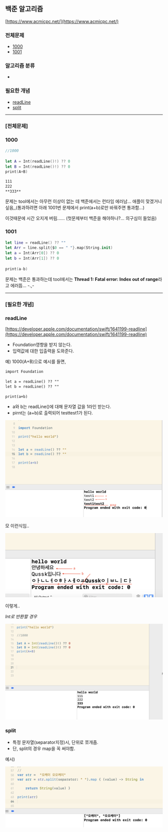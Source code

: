 ## 백준 알고리즘
[https://www.acmicpc.net/](https://www.acmicpc.net/)


### **전체문제**
- [1000](#1000)
- [1001](#1001)


### **알고리즘 분류**
- 


### **필요한 개념**
- [readLine](#readLine)
- [split](#split)


***
### **[전체문제]**

### 1000
```swift
//1000

let A = Int(readLine()!) ?? 0
let B = Int(readLine()!) ?? 0
print(A+B)

```

```
111
222
**333**
```

문제는 tool에서는 아무런 이상이 없는 데 백준에서는 런타임 에러남... 
애플이 맞겠거니 싶음,,(통과하려면 아래 1001번 문제에서 print(a+b)로만 바꿔주면 통과함...)

이것때문에 시간 오지게 버림...... (첫문제부터 백준을 해야하나?... 의구심이 들었음)

### 1001
```swift
let line = readLine() ?? "" 
let Arr = line.split{$0 == " "}.map(String.init) 
let a = Int(Arr[0]) ?? 0 
let b = Int(Arr[1]) ?? 0 

print(a-b)
```
문제는 백준은 통과하는데 tool에서는 **Thread 1: Fatal error: Index out of range**라고 에러뜸... -.,-


***
### **[필요한 개념]** 
### readLine
[https://developer.apple.com/documentation/swift/1641199-readline](https://developer.apple.com/documentation/swift/1641199-readline)
- Foundation영향을 받지 않는다. 
- 입력값에 대한 입출력을 도와준다. 

예) 1000(A+B)으로 예시를 들면, 
```
import Foundation

let a = readLine() ?? ""
let b = readLine() ?? ""

print(a+b)
```
- a와 b는 readLine()에 대해 문자열 값을 1라인 받는다.
- pirnt는 (a+b)로 출력되어 testtest1가 된다.

![](image/read2.png)

모 이런식임..

![](image/read1.png)

이렇게..


*Int로 반환할 경우*

![](image/read.png)


### split
- 특정 문자열(separator지정)시, 단위로 쪼개줌.
- 단, split의 경우 map을 꼭 써야함. 

예시)

![](image/map.png)


### 



